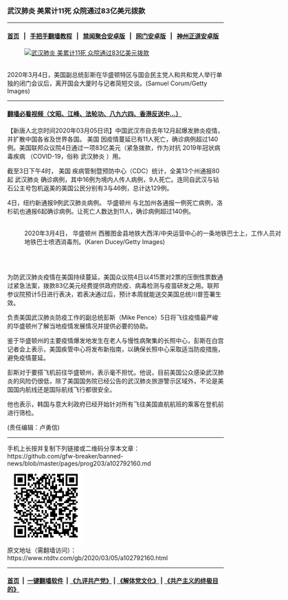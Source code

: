 ### 武汉肺炎 美累计11死 众院通过83亿美元拨款
------------------------

#### [首页](https://github.com/gfw-breaker/banned-news/blob/master/README.md) &nbsp;&nbsp;|&nbsp;&nbsp; [手把手翻墙教程](https://github.com/gfw-breaker/guides/wiki) &nbsp;&nbsp;|&nbsp;&nbsp; [禁闻聚合安卓版](https://github.com/gfw-breaker/bn-android) &nbsp;&nbsp;|&nbsp;&nbsp; [网门安卓版](https://github.com/oGate2/oGate) &nbsp;&nbsp;|&nbsp;&nbsp; [神州正道安卓版](https://github.com/SzzdOgate/update) 



<div><div class="featured_image">
 <a href="https://i.ntdtv.com/assets/uploads/2020/03/GettyImages-1205123090.jpg" target="_blank">
  <figure>
   <img alt="武汉肺炎 美累计11死 众院通过83亿美元拨款" src="https://i.ntdtv.com/assets/uploads/2020/03/GettyImages-1205123090-800x450.jpg"/>
  </figure><br/>
 </a>
 <span class="caption">
  2020年3月4日，美国副总统彭斯在华盛顿特区与国会民主党人和共和党人举行单独的闭门会议后，离开国会大厦时与记者简短交谈。(Samuel Corum/Getty Images)
 </span>
</div>
</div><hr/>

#### [翻墙必看视频（文昭、江峰、法轮功、八九六四、香港反送中...）](https://github.com/gfw-breaker/banned-news/blob/master/pages/link3.md)

<div><div class="post_content" itemprop="articleBody">
 <p>
  【新唐人北京时间2020年03月05日讯】中国武汉市自去年12月起爆发肺炎疫情，并扩散中国各省及世界各国。
  <ok href="https://www.ntdtv.com/gb/美国.htm">
   美国
  </ok>
  因疫情蔓延已有11人死亡，确诊病例超过140例。美国联邦众议院4日通过一项83亿美元（紧急拨款，作为对抗
  <ok href="https://www.ntdtv.com/gb/2019年冠状病毒疾病.htm">
   2019年冠状病毒疾病
  </ok>
  （COVID-19，俗称
  <ok href="https://www.ntdtv.com/gb/武汉肺炎.htm">
   武汉肺炎
  </ok>
  ）用。
 </p>
 <p>
  截至3日下午4时，
  <ok href="https://www.ntdtv.com/gb/美国.htm">
   美国
  </ok>
  疾病管制暨预防中心（CDC）统计，全美13个州通报80起
  <ok href="https://www.ntdtv.com/gb/武汉肺炎.htm">
   武汉肺炎
  </ok>
  确诊病例，其中16例为境内人传人病例，9人死亡。连同自武汉与钻石公主号包机返美的美国公民分别有3与46例，总计达129例。
 </p>
 <p>
  4日，纽约新通报9例武汉肺炎病例。
  <ok href="https://www.ntdtv.com/gb/华盛顿州.htm">
   华盛顿州
  </ok>
  与北加州各通报一例死亡病例，洛杉矶也通报6起确诊病例。让死亡人数达到11人，确诊病例超过140例。
 </p>
 <figure class="wp-caption alignnone" id="attachment_102792165" style="width: 600px">
  <img alt="" class="size-medium wp-image-102792165" src="https://i.ntdtv.com/assets/uploads/2020/03/GettyImages-1205178315-600x400.jpg">
   <br/><figcaption class="wp-caption-text">
    2020年3月4日，
    <ok href="https://www.ntdtv.com/gb/华盛顿州.htm">
     华盛顿州
    </ok>
    西雅图金县地铁大西洋/中央运营中心的一条地铁巴士上，工作人员对地铁巴士喷洒消毒剂。(Karen Ducey/Getty Images)
   </figcaption><br/>
  </img>
 </figure><br/>
 <p>
  为防武汉肺炎疫情在美国持续蔓延，美国众议院4日以415票对2票的压倒性票数通过紧急法案，拨款83亿美元经费提供政府防疫、病毒检测与疫苗研发之用。联邦参议院预计5日进行表决，若表决通过后，预计本周就能送交美国总统川普签署生效。
 </p>
 <p>
  负责美国武汉肺炎防疫工作的副总统彭斯（Mike Pence）5日将飞往疫情最严峻的华盛顿州了解当地疫情发展情况并提供必要的协助。
 </p>
 <p>
  鉴于华盛顿州的主要疫情爆发地发生在老人与慢性病聚集的长照中心，彭斯在白宫记者会上表示，美国疾管中心将发布新指南，以确保长照中心采取适当防疫措施，避免疫情蔓延。
 </p>
 <p>
  彭斯对于要搭飞机前往华盛顿州，表示毫不担忧。他说，目前美国公众感染武汉肺炎的风险仍很低，除了美国国务院已经公告的武汉肺炎旅游警示区域外，不论是美国国内航线还是国际航线飞行都很安全。
 </p>
 <p>
  他也表示，韩国与意大利政府已经开始针对所有飞往美国直航航班的乘客在登机前进行筛检。
 </p>
 <p>
  (责任编辑：卢勇信)
 </p>
 <div class="single_ad">
 </div>
</div>
</div>
<hr/>
手机上长按并复制下列链接或二维码分享本文章：<br/>
https://github.com/gfw-breaker/banned-news/blob/master/pages/prog203/a102792160.md <br/>
<a href='https://github.com/gfw-breaker/banned-news/blob/master/pages/prog203/a102792160.md'><img src='https://github.com/gfw-breaker/banned-news/blob/master/pages/prog203/a102792160.md.png'/></a> <br/>
原文地址（需翻墙访问）：https://www.ntdtv.com/gb/2020/03/05/a102792160.html


------------------------
#### [首页](https://github.com/gfw-breaker/banned-news/blob/master/README.md) &nbsp;|&nbsp; [一键翻墙软件](https://github.com/gfw-breaker/nogfw/blob/master/README.md) &nbsp;| [《九评共产党》](https://github.com/gfw-breaker/9ping.md/blob/master/README.md#九评之一评共产党是什么) | [《解体党文化》](https://github.com/gfw-breaker/jtdwh.md/blob/master/README.md) | [《共产主义的终极目的》](https://github.com/gfw-breaker/gczydzjmd.md/blob/master/README.md)


<img src='http://gfw-breaker.win/banned-news/pages/prog203/a102792160.md' width='0px' height='0px'/>